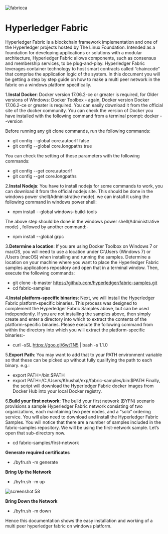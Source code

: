 ![fabricca](https://user-images.githubusercontent.com/36883383/44056751-c605a832-9f66-11e8-8a61-e09c1a1505d8.png)


# Hyperledger Fabric

Hyperledger Fabric is a blockchain framework implementation and one of the Hyperledger projects hosted by The Linux Foundation. Intended as a foundation for developing applications or solutions with a modular architecture, Hyperledger Fabric allows components, such as consensus and membership services, to be plug-and-play. Hyperledger Fabric leverages container technology to host smart contracts called “chaincode” that comprise the application logic of the system.
In this document you will be getting a step by step guide on how to make a multi peer network in the fabric on a windows platform specifically.

1.**Instal Docker**:
Docker version 17.06.2-ce or greater is required, for Older versions of Windows: Docker Toolbox - again, Docker version Docker 17.06.2-ce or greater is required. You can easily download it from the official site of the docker community.
You can check the version of Docker you have installed with the following command from a terminal prompt:
docker --version

Before running any git clone commands, run the following commands:
- git config --global core.autocrlf false
- git config --global core.longpaths true

You can check the setting of these parameters with the following commands:
- git config --get core.autocrlf
- git config --get core.longpaths

2.**Instal Nodejs**:
You have to install nodejs for some commands to work, you can download it from the official nodejs site. This should be done in the windows power shell(Administrative mode).
we can install it using the following command in windows power shell:
- npm install --global windows-build-tools

The above step should be done in the windows power shell(Administrative mode) , followed by another command:-
- npm install --global grpc

3.**Determine a location**:
If you are using Docker Toolbox on Windows 7 or macOS, you will need to use a location under C:\Users (Windows 7) or /Users (macOS) when installing and running the samples.
Determine a location on your machine where you want to place the Hyperledger Fabric samples applications repository and open that in a terminal window. Then, execute the following commands:
- git clone -b master https://github.com/hyperledger/fabric-samples.git
- cd fabric-samples

4.**Instal platform-specific binaries**:
Next, we will install the Hyperledger Fabric platform-specific binaries. This process was designed to complement the Hyperledger Fabric Samples above, but can be used independently. If you are not installing the samples above, then simply create and enter a directory into which to extract the contents of the platform-specific binaries.
Please execute the following command from within the directory into which you will extract the platform-specific binaries:-

- curl -sSL https://goo.gl/6wtTN5 | bash -s 1.1.0

5.**Export Path**:
You may want to add that to your PATH environment variable so that these can be picked up without fully qualifying the path to each binary. e.g.:
- export PATH=<path to download location>/bin:$PATH
- export PATH=/C:/Users/Khushal/exp/fabric-samples/bin:$PATH
Finally, the script will download the Hyperledger Fabric docker images from Docker Hub into your local Docker registry.

6.**Build your first network**:
The build your first network (BYFN) scenario provisions a sample Hyperledger Fabric network consisting of two organizations, each maintaining two peer nodes, and a “solo” ordering service.
You will also need to download and install the Hyperledger Fabric Samples. You will notice that there are a number of samples included in the fabric-samples repository. We will be using the first-network sample. Let’s open that sub-directory now.
- cd fabric-samples/first-network

**Generate required certificates**
- ./byfn.sh -m generate

**Bring Up the Network**
- ./byfn.sh -m up

![screenshot 58](https://user-images.githubusercontent.com/36883383/44056845-19acd528-9f67-11e8-8186-b3a7c8ad4b90.png)

**Bring Down the Network**
- ./byfn.sh -m down

Hence this documentation shows the easy installation and working of a multi peer hyperledger fabric on windows platform. 
